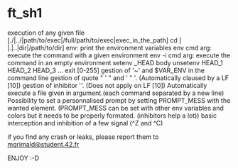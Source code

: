 # ft_sh1
execution of any given file [./|../|path/to/exec|/full/path/to/exec|exec_in_the_path]
cd [ |.|..|dir|/path/to/dir]
env: print the environment variables
env cmd arg: execute the command with a given environment
env -i cmd arg: execute the command in an empty environment
setenv _HEAD body
unsetenv HEAD_1 HEAD_2 HEAD_3 ...
exit [0-255]
gestion of '~' and $VAR_ENV in the command line
gestion of quote " ' " and ' " '. (Automatically claused by a LF [10])
gestion of inhibitor '\'. (Does not apply on LF [10])
Automatically execute a file given in argument.(each command separated by a new line)
Possibility to set a personnalised prompt by setting PROMPT_MESS with the wanted element.
(PROMPT_MESS can be set with other env variables and colors but it needs to be properly formated. (inhibitors help a lot))
basic interception and inhibition of a few signal (^Z and ^C)

if you find any crash or leaks, please report them to mgrimald@student.42.fr

ENJOY :-D
